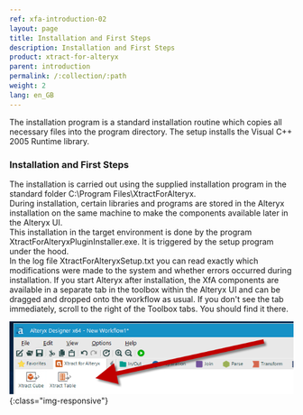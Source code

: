 ```yaml
---
ref: xfa-introduction-02
layout: page
title: Installation and First Steps
description: Installation and First Steps
product: xtract-for-alteryx
parent: introduction
permalink: /:collection/:path
weight: 2
lang: en_GB
---
```


The installation program is a standard installation routine which copies all necessary files into the program directory.
The setup installs the Visual C++ 2005 Runtime library.  


### Installation and First Steps

The installation is carried out using the supplied installation program in the standard folder C:\Program Files\XtractForAlteryx. <br>
During installation, certain libraries and programs are stored in the Alteryx installation on the same machine to make the components available later in the Alteryx UI. <br>
This installation in the target environment is done by the program XtractForAlteryxPluginInstaller.exe. It is triggered by the setup program under the hood. <br>
In the log file XtractForAlteryxSetup.txt you can read exactly which modifications were made to the system and whether errors occurred during installation.
If you start Alteryx after installation, the XfA components are available in a separate tab in the toolbox within the Alteryx UI and can be dragged and dropped onto the workflow as usual.
If you don't see the tab immediately, scroll to the right of the Toolbox tabs. You should find it there.

![Designer](/img/content/xfa/designer01.png){:class="img-responsive"}

